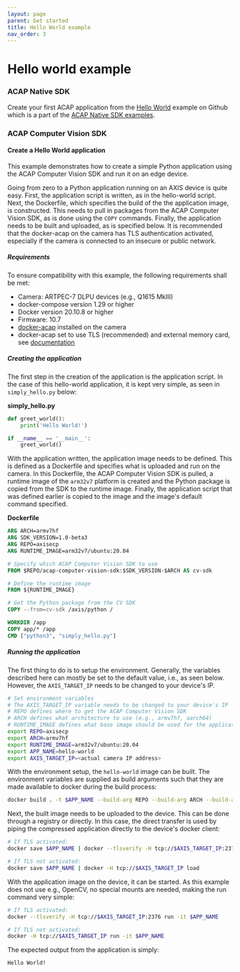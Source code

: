 ```yaml
---
layout: page
parent: Get started
title: Hello World example
nav_order: 3
---
```


# Hello world example

### ACAP Native SDK
Create your first ACAP application from the [Hello World](https://github.com/AxisCommunications/acap-native-sdk-examples/tree/master/hello-world) example on Github which is a part of the [ACAP Native SDK examples](https://github.com/AxisCommunications/acap-native-sdk-examples).

### ACAP Computer Vision SDK

#### Create a Hello World application
This example demonstrates how to create a simple Python application using the ACAP Computer Vision SDK and run it on an edge device.

Going from zero to a Python application running on an AXIS device is quite easy. First, the application script is written, as in the hello-world script. Next, the Dockerfile, which specifies the build of the the application image, is constructed. This needs to pull in packages from the ACAP Computer Vision SDK, as is done using the `COPY` commands. Finally, the application needs to be built and uploaded, as is specified below. It is recommended that the docker-acap on the camera has TLS authentication activated, especially if the camera is connected to an insecure or public network.

##### Requirements
To ensure compatibility with this example, the following requirements shall be met:
* Camera: ARTPEC-7 DLPU devices (e.g., Q1615 MkIII)
* docker-compose version 1.29 or higher
* Docker version 20.10.8 or higher
* Firmware: 10.7
* [docker-acap](https://hub.docker.com/u/axisecp/docker-acap) installed on the camera
* docker-acap set to use TLS (recommended) and external memory card, see [documentation](https://github.com/AxisCommunications/docker-acap)

##### Creating the application
The first step in the creation of the application is the application script. In the case of this hello-world application, it is kept very simple, as seen in `simply_hello.py` below:

**simply_hello.py**
```python
def greet_world():
    print('Hello World!')

if __name__ == '__main__':
    greet_world()
```

With the application written, the application image needs to be defined. This is defined as a Dockerfile and specifies what is uploaded and run on the camera. In this Dockerfile, the ACAP Computer Vision SDK is pulled, a runtime image of the `arm32v7` platform is created and the Python package is copied from the SDK to the runtime image. Finally, the application script that was defined earlier is copied to the image and the image's default command specified.

**Dockerfile**
```Dockerfile
ARG ARCH=armv7hf
ARG SDK_VERSION=1.0-beta3
ARG REPO=axisecp
ARG RUNTIME_IMAGE=arm32v7/ubuntu:20.04

# Specify which ACAP Computer Vision SDK to use
FROM $REPO/acap-computer-vision-sdk:$SDK_VERSION-$ARCH AS cv-sdk

# Define the runtime image
FROM ${RUNTIME_IMAGE}

# Get the Python package from the CV SDK
COPY --from=cv-sdk /axis/python /

WORKDIR /app
COPY app/* /app
CMD ["python3", "simply_hello.py"]
```


##### Running the application
The first thing to do is to setup the environment. Generally, the variables described here can mostly be set to the default value, i.e., as seen below. However, the `AXIS_TARGET_IP` needs to be changed to your device's IP.

```sh
# Set environment variables
# The AXIS_TARGET_IP variable needs to be changed to your device's IP
# REPO defines where to get the ACAP Computer Vision SDK
# ARCH defines what architecture to use (e.g., armv7hf, aarch64)
# RUNTIME_IMAGE defines what base image should be used for the application image
export REPO=axisecp
export ARCH=armv7hf
export RUNTIME_IMAGE=arm32v7/ubuntu:20.04
export APP_NAME=hello-world
export AXIS_TARGET_IP=<actual camera IP address>
```

With the environment setup, the `hello-world` image can be built. The environment variables are supplied as build arguments such that they are made available to docker during the build process:

```sh
docker build . -t $APP_NAME --build-arg REPO --build-arg ARCH --build-arg RUNTIME_IMAGE
```

Next, the built image needs to be uploaded to the device. This can be done through a registry or directly. In this case, the direct transfer is used by piping the compressed application directly to the device's docker client:

```sh
# If TLS activated:
docker save $APP_NAME | docker --tlsverify -H tcp://$AXIS_TARGET_IP:2376 load

# If TLS not activated:
docker save $APP_NAME | docker -H tcp://$AXIS_TARGET_IP load
```

With the application image on the device, it can be started. As this example does not use e.g., OpenCV, no special mounts are needed, making the run command very simple:

```sh
# If TLS activated:
docker --tlsverify -H tcp://$AXIS_TARGET_IP:2376 run -it $APP_NAME

# If TLS not activated:
docker -H tcp://$AXIS_TARGET_IP run -it $APP_NAME
```

The expected output from the application is simply:

```sh
Hello World!
```

